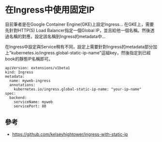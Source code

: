 # 在Ingress中使用固定IP

目前筆者是在Google Container Engine(GKE)上設定Ingress... 在GKE上，需要先針對HTTP(S) Load Balancer指定一個Global IP，並且給他一個名稱。然後透過名稱的對應，設定該名稱到Ingress的metadata中... 

在Ingress中設定與Service稍有不同，設定上需要針對Ingress的metadata部分加上"kubernetes.io/ingress.global-static-ip-name"這組key，然後指定到已經book的靜態IP名稱即可。

```
apiVersion: extensions/v1beta1
kind: Ingress
metadata:
  name: myweb-ingress
  annotations:
    kubernetes.io/ingress.global-static-ip-name: "your-ip-name"
spec:
  backend:
    serviceName: myweb
    servicePort: 80
```

## 參考

* https://github.com/kelseyhightower/ingress-with-static-ip